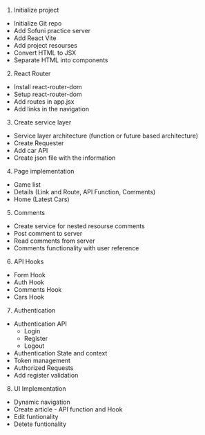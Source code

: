 1. Initialize project
  - Initialize Git repo
  - Add Sofuni practice server
  - Add React Vite
  - Add project resourses
  - Convert HTML to JSX
  - Separate HTML into components

2. React Router
  - Install react-router-dom
  - Setup react-router-dom
  - Add routes in app.jsx
  - Add links in the navigation

3. Create service layer
  - Service layer architecture (function or future based architecture)
  - Create Requester
  - Add car API
  - Create json file with the information

4. Page implementation
  - Game list
  - Details (Link and Route, API Function, Comments)
  - Home (Latest Cars)

5. Comments
  - Create service for nested resourse comments
  - Post comment to server
  - Read comments from server
  - Comments functionality with user reference

6. API Hooks
  - Form Hook
  - Auth Hook
  - Comments Hook
  - Cars Hook

7. Authentication
  - Authentication API
    - Login
    - Register
    - Logout
  - Authentication State and context
  - Token management
  - Authorized Requests
  - Add register validation

8. UI Implementation
  - Dynamic navigation
  - Create article - API function and Hook
  - Edit funtionality
  - Detete funtionality
 